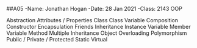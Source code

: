 ##A05
-Name: Jonathan Hogan
-Date: 28 Jan 2021
-Class: 2143 OOP


Abstraction
Attributes / Properties
Class
Class Variable
Composition
Constructor
Encapsulation
Friends
Inheritance
Instance Variable
Member Variable
Method
Multiple Inheritance
Object
Overloading
Polymorphism
Public / Private / Protected
Static
Virtual
